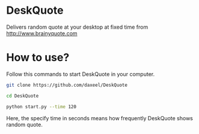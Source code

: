 # DeskQuote
Delivers random quote at your desktop at fixed time from http://www.brainyquote.com

# How to use?
Follow this commands to start DeskQuote in your computer.
```sh
git clone https://github.com/daxeel/DeskQuote
```
```sh
cd DeskQuote
```
```sh
python start.py --time 120
```
Here, the specify time in seconds means how frequently DeskQuote shows random quote.
